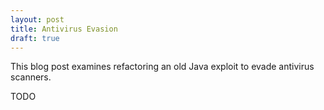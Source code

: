 ```yaml
---
layout: post
title: Antivirus Evasion
draft: true
---
```


This blog post examines refactoring an old Java exploit to evade antivirus scanners.

TODO
